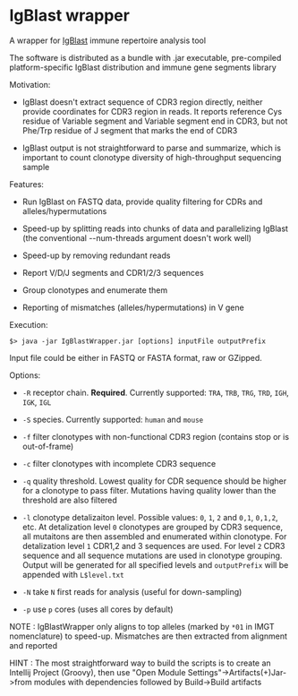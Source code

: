   IgBlast wrapper  
==================

A wrapper for [IgBlast](http://www.ncbi.nlm.nih.gov/igblast/igblast.cgi) immune repertoire analysis tool

The software is distributed as a bundle with .jar executable, pre-compiled platform-specific IgBlast distribution and immune gene segments library


Motivation:

- IgBlast doesn't extract sequence of CDR3 region directly, neither provide coordinates for CDR3 region in reads. It reports reference Cys residue of Variable segment and Variable segment end in CDR3, but not Phe/Trp residue of J segment that marks the end of CDR3

- IgBlast output is not straightforward to parse and summarize, which is important to count clonotype diversity of high-throughput sequencing sample


Features:

- Run IgBlast on FASTQ data, provide quality filtering for CDRs and alleles/hypermutations

- Speed-up by splitting reads into chunks of data and parallelizing IgBlast (the conventional --num-threads argument doesn't work well)

- Speed-up by removing redundant reads

- Report V/D/J segments and CDR1/2/3 sequences

- Group clonotypes and enumerate them

- Reporting of mismatches (alleles/hypermutations) in V gene


Execution:

```
$> java -jar IgBlastWrapper.jar [options] inputFile outputPrefix
```

Input file could be either in FASTQ or FASTA format, raw or GZipped.

Options:

* `-R` receptor chain. **Required**. Currently supported: `TRA`, `TRB`, `TRG`, `TRD`, `IGH`, `IGK`, `IGL`

* `-S` species. Currently supported: `human` and `mouse`

* `-f` filter clonotypes with non-functional CDR3 region (contains stop or is out-of-frame)

* `-c` filter clonotypes with incomplete CDR3 sequence

* `-q` quality threshold. Lowest quality for CDR sequence should be higher for a clonotype to pass filter. Mutations having quality lower than the threshold are also filtered

* `-l` clonotype detalizaiton level. Possible values: `0`, `1`, `2` and `0,1`, `0,1,2`, etc. At detalization level `0` clonotypes are grouped by CDR3 sequence, all mutaitons are then assembled and enumerated within clonotype. For detalization level `1` CDR1,2 and 3 sequences are used. For level `2` CDR3 sequence and all sequence mutations are used in clonotype grouping. Output will be generated for all specified levels and `outputPrefix` will be appended with `L$level.txt`

* `-N` take `N` first reads for analysis (useful for down-sampling)

* `-p` use `p` cores (uses all cores by default)


NOTE
: IgBlastWrapper only aligns to top alleles (marked by ```*01``` in IMGT nomenclature) to speed-up. Mismatches are then extracted from alignment and reported
 
HINT
: The most straightforward way to build the scripts is to create an Intellij Project (Groovy), then use "Open Module Settings"->Artifacts(+)Jar->from modules with dependencies followed by Build->Build artifacts  